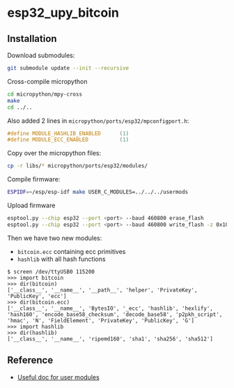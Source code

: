# esp32_upy_bitcoin

## Installation

Download submodules:

```bash
git submodule update --init --recursive
```

Cross-compile micropython

```bash
cd micropython/mpy-cross
make
cd ../..
```

Also added 2 lines in `micropython/ports/esp32/mpconfigport.h`:

```cpp
#define MODULE_HASHLIB_ENABLED      (1)
#define MODULE_ECC_ENABLED          (1)
```

Copy over the micropython files:

```bash
cp -r libs/* micropython/ports/esp32/modules/
```

Compile firmware:

```bash
ESPIDF=~/esp/esp-idf make USER_C_MODULES=../../../usermods
```

Upload firmware

```bash
esptool.py --chip esp32 --port <port> --baud 460800 erase_flash
esptool.py --chip esp32 --port <port> --baud 460800 write_flash -z 0x1000 build/firmware.bin
```

Then we have two new modules:
- `bitcoin.ecc` containing ecc primitives
- `hashlib` with all hash functions

```
$ screen /dev/ttyUSB0 115200
>>> import bitcoin
>>> dir(bitcoin)
['__class__', '__name__', '__path__', 'helper', 'PrivateKey', 'PublicKey', 'ecc']
>>> dir(bitcoin.ecc)
['__class__', '__name__', 'BytesIO', '_ecc', 'hashlib', 'hexlify', 'hash160', 'encode_base58_checksum', 'decode_base58', 'p2pkh_script', 'hmac', 'N', 'FieldElement', 'PrivateKey', 'PublicKey', 'G']
>>> import hashlib
>>> dir(hashlib)
['__class__', '__name__', 'ripemd160', 'sha1', 'sha256', 'sha512']
```

## Reference

- [Useful doc for user modules](https://micropython.org/resources/docs/en/latest/develop/cmodules.html)
